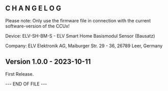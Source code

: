 C H A N G E L O G
-----------------

Please note: Only use the firmware file in connection with the current software-version of the CCUx!

Device:      ELV-SH-BM-S - ELV Smart Home Basismodul Sensor (Bausatz)

Company:     ELV Elektronik AG, Maiburger Str. 29 - 36, 26789 Leer, Germany


Version 1.0.0 - 2023-10-11
--------------------------------------------------------------

First Release.

--- END OF FILE ---
